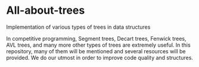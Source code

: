 # All-about-trees
Implementation of various types of trees in data structures

In competitive programming, Segment trees, Decart trees, Fenwick trees, AVL trees, and many more other types of trees are extremely useful. In this repository, many of them will be mentioned and several resources will be provided.
We do our utmost in order to improve code quality and structures.
